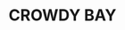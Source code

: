 ---
lastmod: '2025-04-06T06:05:20+00:00'
latitude: -31.8004
layout: suburb
longitude: 152.731
postcode: '2443'
state: NSW
title: CROWDY BAY
url: /nsw/crowdy-bay/
---